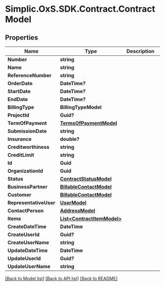 # Simplic.OxS.SDK.Contract.ContractModel

## Properties

Name | Type | Description | Notes
------------ | ------------- | ------------- | -------------
**Number** | **string** |  | [optional] 
**Name** | **string** |  | [optional] 
**ReferenceNumber** | **string** |  | [optional] 
**OrderDate** | **DateTime?** |  | [optional] 
**StartDate** | **DateTime?** |  | [optional] 
**EndDate** | **DateTime?** |  | [optional] 
**BillingType** | **BillingTypeModel** |  | [optional] 
**ProjectId** | **Guid?** |  | [optional] 
**TermOfPayment** | [**TermsOfPaymentModel**](TermsOfPaymentModel.md) |  | [optional] 
**SubmissionDate** | **string** |  | [optional] 
**Insurance** | **double?** |  | [optional] 
**Creditworthiness** | **string** |  | [optional] 
**CreditLimit** | **string** |  | [optional] 
**Id** | **Guid** |  | [optional] 
**OrganizationId** | **Guid** |  | [optional] 
**Status** | [**ContractStatusModel**](ContractStatusModel.md) |  | [optional] 
**BusinessPartner** | [**BillableContactModel**](BillableContactModel.md) |  | [optional] 
**Customer** | [**BillableContactModel**](BillableContactModel.md) |  | [optional] 
**RepresentativeUser** | [**UserModel**](UserModel.md) |  | [optional] 
**ContactPerson** | [**AddressModel**](AddressModel.md) |  | [optional] 
**Items** | [**List&lt;ContractItemModel&gt;**](ContractItemModel.md) |  | [optional] 
**CreateDateTime** | **DateTime** |  | [optional] 
**CreateUserId** | **Guid?** |  | [optional] 
**CreateUserName** | **string** |  | [optional] 
**UpdateDateTime** | **DateTime** |  | [optional] 
**UpdateUserId** | **Guid?** |  | [optional] 
**UpdateUserName** | **string** |  | [optional] 

[[Back to Model list]](../README.md#documentation-for-models) [[Back to API list]](../README.md#documentation-for-api-endpoints) [[Back to README]](../README.md)


